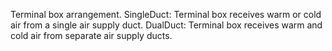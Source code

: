 Terminal box arrangement.
SingleDuct: Terminal box receives warm or cold air from a single air supply duct.
DualDuct: Terminal box receives warm and cold air from separate air supply ducts.